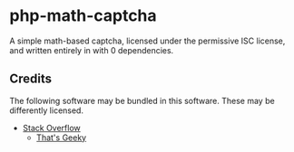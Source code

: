 # php-math-captcha
A simple math-based captcha, licensed under the permissive ISC license, and written entirely in with 0 dependencies.
## Credits
The following software may be bundled in this software. These may be differently licensed.
- [Stack Overflow](https://stackoverflow.com/a/47362429)
  - [That's Geeky](https://www.thatsgeeky.com/2011/03/prime-factoring-with-php/)
